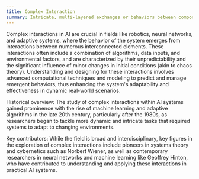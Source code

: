 ```yaml
---
title: Complex Interaction
summary: Intricate, multi-layered exchanges or behaviors between components of an AI system, or between the AI system and its environment, which may involve non-linear dynamics and feedback loops.
---
```

Complex interactions in AI are crucial in fields like robotics, neural networks, and adaptive systems, where the behavior of the system emerges from interactions between numerous interconnected elements. These interactions often include a combination of algorithms, data inputs, and environmental factors, and are characterized by their unpredictability and the significant influence of minor changes in initial conditions (akin to chaos theory). Understanding and designing for these interactions involves advanced computational techniques and modeling to predict and manage emergent behaviors, thus enhancing the system's adaptability and effectiveness in dynamic real-world scenarios.

Historical overview: The study of complex interactions within AI systems gained prominence with the rise of machine learning and adaptive algorithms in the late 20th century, particularly after the 1980s, as researchers began to tackle more dynamic and intricate tasks that required systems to adapt to changing environments.

Key contributors: While the field is broad and interdisciplinary, key figures in the exploration of complex interactions include pioneers in systems theory and cybernetics such as Norbert Wiener, as well as contemporary researchers in neural networks and machine learning like Geoffrey Hinton, who have contributed to understanding and applying these interactions in practical AI systems.